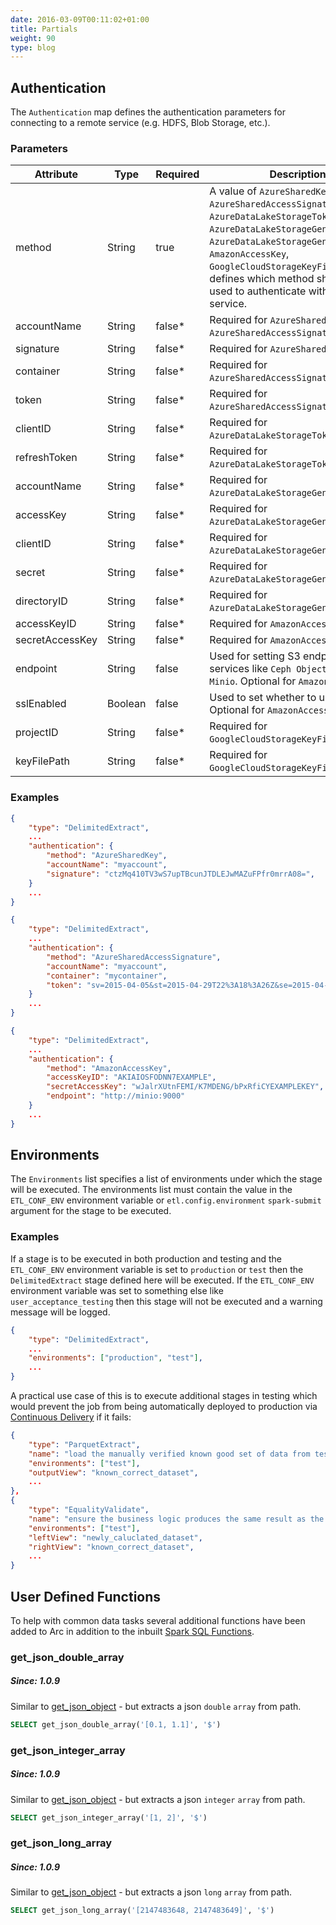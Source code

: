 ```yaml
---
date: 2016-03-09T00:11:02+01:00
title: Partials
weight: 90
type: blog
---
```


## Authentication

The `Authentication` map defines the authentication parameters for connecting to a remote service (e.g. HDFS, Blob Storage, etc.).

### Parameters

| Attribute | Type | Required | Description |
|-----------|------|----------|-------------|
|method|String|true|A value of `AzureSharedKey`, `AzureSharedAccessSignature`, `AzureDataLakeStorageToken`, `AzureDataLakeStorageGen2AccountKey`, `AzureDataLakeStorageGen2OAuth`, `AmazonAccessKey`, `GoogleCloudStorageKeyFile` which defines which method should be used to authenticate with the remote service.|
|accountName|String|false*|Required for `AzureSharedKey` and `AzureSharedAccessSignature`.|
|signature|String|false*|Required for `AzureSharedKey`.|
|container|String|false*|Required for `AzureSharedAccessSignature`.|
|token|String|false*|Required for `AzureSharedAccessSignature`.|
|clientID|String|false*|Required for `AzureDataLakeStorageToken`.|
|refreshToken|String|false*|Required for `AzureDataLakeStorageToken`.|
|accountName|String|false*|Required for `AzureDataLakeStorageGen2AccountKey`.|
|accessKey|String|false*|Required for `AzureDataLakeStorageGen2AccountKey`.|
|clientID|String|false*|Required for `AzureDataLakeStorageGen2OAuth`.|
|secret|String|false*|Required for `AzureDataLakeStorageGen2OAuth`.|
|directoryID|String|false*|Required for `AzureDataLakeStorageGen2OAuth`.|
|accessKeyID|String|false*|Required for `AmazonAccessKey`.|
|secretAccessKey|String|false*|Required for `AmazonAccessKey`.|
|endpoint|String|false|Used for setting S3 endpoint for services like `Ceph Object Store` or `Minio`. Optional for `AmazonAccessKey`.|
|sslEnabled|Boolean|false|Used to set whether to use SSL. Optional for `AmazonAccessKey`.|
|projectID|String|false*|Required for `GoogleCloudStorageKeyFile`.|
|keyFilePath|String|false*|Required for `GoogleCloudStorageKeyFile`.|

### Examples

```json
{
    "type": "DelimitedExtract",
    ...
    "authentication": {
        "method": "AzureSharedKey",
        "accountName": "myaccount",
        "signature": "ctzMq410TV3wS7upTBcunJTDLEJwMAZuFPfr0mrrA08=",
    }
    ...
}
```

```json
{
    "type": "DelimitedExtract",
    ...
    "authentication": {
        "method": "AzureSharedAccessSignature",
        "accountName": "myaccount",
        "container": "mycontainer",
        "token": "sv=2015-04-05&st=2015-04-29T22%3A18%3A26Z&se=2015-04-30T02%3A23%3A26Z&sr=b&sp=rw&sip=168.1.5.60-168.1.5.70&spr=https&sig=Z%2FRHIX5Xcg0Mq2rqI3OlWTjEg2tYkboXr1P9ZUXDtkk%3D",
    }
    ...
}
```

```json
{
    "type": "DelimitedExtract",
    ...
    "authentication": {
        "method": "AmazonAccessKey",
        "accessKeyID": "AKIAIOSFODNN7EXAMPLE",
        "secretAccessKey": "wJalrXUtnFEMI/K7MDENG/bPxRfiCYEXAMPLEKEY",
        "endpoint": "http://minio:9000"
    }
    ...
}
```

## Environments

The `Environments` list specifies a list of environments under which the stage will be executed. The environments list must contain the value in the `ETL_CONF_ENV` environment variable or `etl.config.environment` `spark-submit` argument for the stage to be executed.

### Examples

If a stage is to be executed in both production and testing and the `ETL_CONF_ENV` environment variable is set to `production` or `test` then the `DelimitedExtract` stage defined here will be executed. If the `ETL_CONF_ENV` environment variable was set to something else like `user_acceptance_testing` then this stage will not be executed and a warning message will be logged.

```json
{
    "type": "DelimitedExtract",
    ...
    "environments": ["production", "test"],
    ...
}
```

A practical use case of this is to execute additional stages in testing which would prevent the job from being automatically deployed to production via [Continuous Delivery](https://en.wikipedia.org/wiki/Continuous_delivery) if it fails:

```json
{
    "type": "ParquetExtract",
    "name": "load the manually verified known good set of data from testing", 
    "environments": ["test"],
    "outputView": "known_correct_dataset",
    ...
},
{
    "type": "EqualityValidate",
    "name": "ensure the business logic produces the same result as the known good set of data from testing", 
    "environments": ["test"],
    "leftView": "newly_caluclated_dataset",
    "rightView": "known_correct_dataset",
    ...
}
```


## User Defined Functions

To help with common data tasks several additional functions have been added to Arc in addition to the inbuilt [Spark SQL Functions](https://spark.apache.org/docs/latest/api/sql/index.html).

### get_json_double_array
##### Since: 1.0.9

Similar to [get_json_object](https://spark.apache.org/docs/latest/api/sql/index.html#get_json_object) - but extracts a json `double` `array` from path.

```sql
SELECT get_json_double_array('[0.1, 1.1]', '$')
```

### get_json_integer_array
##### Since: 1.0.9

Similar to [get_json_object](https://spark.apache.org/docs/latest/api/sql/index.html#get_json_object) - but extracts a json `integer` `array` from path.

```sql
SELECT get_json_integer_array('[1, 2]', '$')
```

### get_json_long_array
##### Since: 1.0.9

Similar to [get_json_object](https://spark.apache.org/docs/latest/api/sql/index.html#get_json_object) - but extracts a json `long` `array` from path.

```sql
SELECT get_json_long_array('[2147483648, 2147483649]', '$')
```